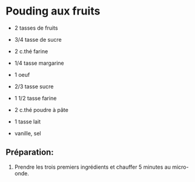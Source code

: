# Pouding aux fruits

- 2 tasses de fruits
- 3/4 tasse de sucre
- 2 c.thé farine

- 1/4 tasse margarine
- 1 oeuf
- 2/3 tasse sucre
- 1 1/2 tasse farine
- 2 c.thé poudre à pâte
- 1 tasse lait
- vanille, sel

## Préparation:

1. Prendre les trois premiers ingrédients et chauffer 5 minutes au micro-onde.
